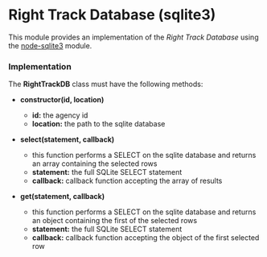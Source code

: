Right Track Database (sqlite3)
==============================

This module provides an implementation of the _Right Track Database_ 
using the [node-sqlite3](https://github.com/mapbox/node-sqlite3) module. 

### Implementation

The **RightTrackDB** class must have the following methods:

- **constructor(id, location)**
    - **id:** the agency id
    - **location:** the path to the sqlite database
    
- **select(statement, callback)**
    - this function performs a SELECT on the sqlite database and returns an 
    array containing the selected rows
    - **statement:** the full SQLite SELECT statement
    - **callback:** callback function accepting the array of results
    
- **get(statement, callback)**
    - this function performs a SELECT on the sqlite database and returns an 
    object containing the first of the selected rows
    - **statement:** the full SQLite SELECT statement
    - **callback:** callback function accepting the object of the first 
    selected row
     